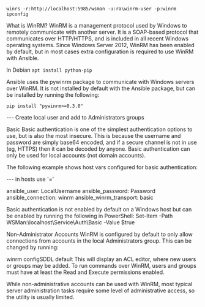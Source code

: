 

`winrs -r:http://localhost:5985/wsman -u:ra\winrm-user -p:winrm ipconfig`

What is WinRM?
WinRM is a management protocol used by Windows to remotely communicate with another server. It is a SOAP-based protocol that communicates over HTTP/HTTPS, and is included in all recent Windows operating systems. Since Windows Server 2012, WinRM has been enabled by default, but in most cases extra configuration is required to use WinRM with Ansible.

In Debian
`apt install python-pip`

Ansible uses the pywinrm package to communicate with Windows servers over WinRM. It is not installed by default with the Ansible package, but can be installed by running the following:

`pip install "pywinrm>=0.3.0"`

--- Create local user and add to Administrators groups

Basic
Basic authentication is one of the simplest authentication options to use, but is also the most insecure. This is because the username and password are simply base64 encoded, and if a secure channel is not in use (eg, HTTPS) then it can be decoded by anyone. Basic authentication can only be used for local accounts (not domain accounts).

The following example shows host vars configured for basic authentication:

--- in hosts use '='

ansible_user: LocalUsername
ansible_password: Password
ansible_connection: winrm
ansible_winrm_transport: basic


Basic authentication is not enabled by default on a Windows host but can be enabled by running the following in PowerShell:
Set-Item -Path WSMan:\localhost\Service\Auth\Basic -Value $true



Non-Administrator Accounts
WinRM is configured by default to only allow connections from accounts in the local Administrators group. This can be changed by running:

winrm configSDDL default
This will display an ACL editor, where new users or groups may be added. To run commands over WinRM, users and groups must have at least the Read and Execute permissions enabled.

While non-administrative accounts can be used with WinRM, most typical server administration tasks require some level of administrative access, so the utility is usually limited.
